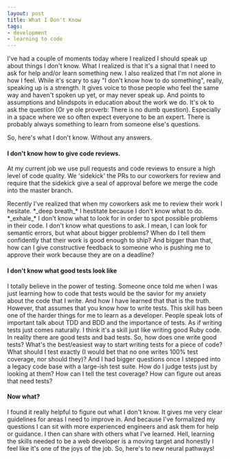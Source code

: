 ```yaml
---
layout: post
title: What I Don't Know
tags:
- development
- learning to code
---
```


<p>I've had a couple of moments today where I realized I should speak up about things I don't know. What I realized is that it's a signal that I need to ask for help and/or learn something new. I also realized that I'm not alone in how I feel. While it's scary to say "I don't know how to do something", really, speaking up is a strength. It gives voice to those people who feel the same way and haven't spoken up yet, or may never speak up. And points to assumptions and blindspots in education about the work we do. It's ok to ask the question (Or ye ole proverb: There is no dumb question). Especially in a space where we so often expect everyone to be an expert. There is probably always something to learn from someone else's questions.</p>

<p>So, here's what I don't know. Without any answers.

<!--post break-->

<h4>I don't know how to give code reviews.</h4>

<p>At my current job we use pull requests and code reviews to ensure a high level of code quality. We 'sidekick' the PRs to our coworkers for review and require that the sidekick give a seal of approval before we merge the code into the master branch.</p>

<p>Recently I've realized that when my coworkers ask me to review their work I hesitate. *_deep breath_* I hestitate because I don't know what to do. *_exhale_* I don't know what to look for in order to spot possible problems in their code. I don't know what questions to ask. I mean, I can look for semantic errors, but what about bigger problems? When do I tell them confidently that their work is good enough to ship? And bigger than that, how can I give constructive feedback to someone who is pushing me to approve their work because they are on a deadline?</p>

<h4>I don't know what good tests look like</h4>

<p>I totally believe in the power of testing. Someone once told me when I was just learning how to code that tests would be the savior for my anxiety about the code that I write. And how I have learned that that is the truth. However, that assumes that you know how to write tests. This skill has been one of the harder things for me to learn as a developer. People speak lots of important talk about TDD and BDD and the importance of tests. As if writing tests just comes naturally. I think it's a skill just like writing good Ruby code. In reality there are good tests and bad tests. So, how does one write good tests? What's the best/easiest way to start writing tests for a piece of code? What should I test exactly (I would bet that no one writes 100% test coverage, nor should they)? And I had bigger questions once I stepped into a legacy code base with a large-ish test suite. How do I judge tests just by looking at them? How can I tell the test coverage? How can figure out areas that need tests?</p>

<h4>Now what?</h4>

<p>I found it really helpful to figure out what I don't know. It gives me very clear guidelines for areas I need to improve in. And because I've formalized my questions I can sit with more experienced engineers and ask them for help or guidance. I then can share with others what I've learned. Hell, learning the skills needed to be a web developer is a moving target and honestly I feel like it's one of the joys of the job. So, here's to new neural pathways!</p>


